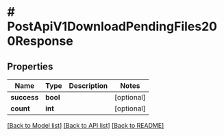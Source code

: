 # # PostApiV1DownloadPendingFiles200Response

## Properties

Name | Type | Description | Notes
------------ | ------------- | ------------- | -------------
**success** | **bool** |  | [optional]
**count** | **int** |  | [optional]

[[Back to Model list]](../../README.md#models) [[Back to API list]](../../README.md#endpoints) [[Back to README]](../../README.md)
